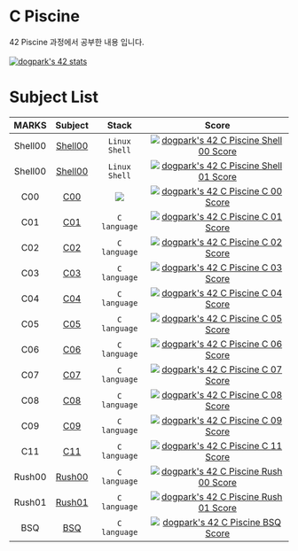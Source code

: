 # C Piscine
42 Piscine 과정에서 공부한 내용 입니다.
<br>
<br>
[![dogpark's 42 stats](https://badge42.vercel.app/api/v2/clam4rmh700350fjk8ctdih83/stats?cursusId=9&coalitionId=piscine)](https://github.com/JaeSeoKim/badge42)

# Subject List
| MARKS | Subject | Stack | Score |
| :---: | :-----: | :---: | :---: |
| Shell00 | [Shell00](https://github.com/moeyg/C-Piscine/tree/main/Piscine/Shell/Shell00) | `Linux` `Shell` | [![dogpark's 42 C Piscine Shell 00 Score](https://badge42.vercel.app/api/v2/clam4rmh700350fjk8ctdih83/project/2804382)](https://github.com/JaeSeoKim/badge42) |
| Shell00 | [Shell00](https://github.com/moeyg/C-Piscine/tree/main/Piscine/Shell/Shell01) | `Linux` `Shell` | [![dogpark's 42 C Piscine Shell 01 Score](https://badge42.vercel.app/api/v2/clam4rmh700350fjk8ctdih83/project/2805488)](https://github.com/JaeSeoKim/badge42) |
| C00 | [C00](https://github.com/moeyg/C-Piscine/tree/main/Piscine/C/C00) | <img src="https://img.shields.io/badge/C-#A8B9CC?style=for-the-badge&logo=C&logoColor=white"> | [![dogpark's 42 C Piscine C 00 Score](https://badge42.vercel.app/api/v2/clam4rmh700350fjk8ctdih83/project/2816844)](https://github.com/JaeSeoKim/badge42) |
| C01 | [C01](https://github.com/moeyg/C-Piscine/tree/main/Piscine/C/C01) | `C language` | [![dogpark's 42 C Piscine C 01 Score](https://badge42.vercel.app/api/v2/clam4rmh700350fjk8ctdih83/project/2816852)](https://github.com/JaeSeoKim/badge42) |
| C02 | [C02](https://github.com/moeyg/C-Piscine/tree/main/Piscine/C/C02) | `C language` | [![dogpark's 42 C Piscine C 02 Score](https://badge42.vercel.app/api/v2/clam4rmh700350fjk8ctdih83/project/2821345)](https://github.com/JaeSeoKim/badge42) |
| C03 | [C03](https://github.com/moeyg/C-Piscine/tree/main/Piscine/C/C03) | `C language` | [![dogpark's 42 C Piscine C 03 Score](https://badge42.vercel.app/api/v2/clam4rmh700350fjk8ctdih83/project/2823299)](https://github.com/JaeSeoKim/badge42) |
| C04 | [C04](https://github.com/moeyg/C-Piscine/tree/main/Piscine/C/C04) | `C language` | [![dogpark's 42 C Piscine C 04 Score](https://badge42.vercel.app/api/v2/clam4rmh700350fjk8ctdih83/project/2831551)](https://github.com/JaeSeoKim/badge42) |
| C05 | [C05](https://github.com/moeyg/C-Piscine/tree/main/Piscine/C/C05) | `C language` | [![dogpark's 42 C Piscine C 05 Score](https://badge42.vercel.app/api/v2/clam4rmh700350fjk8ctdih83/project/2833903)](https://github.com/JaeSeoKim/badge42) |
| C06 | [C06](https://github.com/moeyg/C-Piscine/tree/main/Piscine/C/C06) | `C language` | [![dogpark's 42 C Piscine C 06 Score](https://badge42.vercel.app/api/v2/clam4rmh700350fjk8ctdih83/project/2833934)](https://github.com/JaeSeoKim/badge42) |
| C07 | [C07](https://github.com/moeyg/C-Piscine/tree/main/Piscine/C/C07) | `C language` | [![dogpark's 42 C Piscine C 07 Score](https://badge42.vercel.app/api/v2/clam4rmh700350fjk8ctdih83/project/2838370)](https://github.com/JaeSeoKim/badge42) |
| C08 | [C08](https://github.com/moeyg/C-Piscine/tree/main/Piscine/C/C08) | `C language` | [![dogpark's 42 C Piscine C 08 Score](https://badge42.vercel.app/api/v2/clam4rmh700350fjk8ctdih83/project/2839391)](https://github.com/JaeSeoKim/badge42) |
| C09 | [C09](https://github.com/moeyg/C-Piscine/tree/main/Piscine/C/C09) | `C language` | [![dogpark's 42 C Piscine C 09 Score](https://badge42.vercel.app/api/v2/clam4rmh700350fjk8ctdih83/project/2840593)](https://github.com/JaeSeoKim/badge42) |
| C11 | [C11](https://github.com/moeyg/C-Piscine/tree/main/Piscine/C/C11) | `C language` | [![dogpark's 42 C Piscine C 11 Score](https://badge42.vercel.app/api/v2/clam4rmh700350fjk8ctdih83/project/2842276)](https://github.com/JaeSeoKim/badge42) |
| Rush00 | [Rush00](https://github.com/moeyg/C-Piscine/tree/main/Piscine/Rush/rush00/ex00) | `C language` | [![dogpark's 42 C Piscine Rush 00 Score](https://badge42.vercel.app/api/v2/clam4rmh700350fjk8ctdih83/project/2811957)](https://github.com/JaeSeoKim/badge42) |
| Rush01 | [Rush01](https://github.com/moeyg/C-Piscine/tree/main/Piscine/Rush/rush01/ex00) | `C language` | [![dogpark's 42 C Piscine Rush 01 Score](https://badge42.vercel.app/api/v2/clam4rmh700350fjk8ctdih83/project/2822056)](https://github.com/JaeSeoKim/badge42) |
| BSQ | [BSQ](https://github.com/moeyg/C-Piscine/tree/main/Piscine/BSQ) | `C language` | [![dogpark's 42 C Piscine BSQ Score](https://badge42.vercel.app/api/v2/clam4rmh700350fjk8ctdih83/project/2838643)](https://github.com/JaeSeoKim/badge42) |
